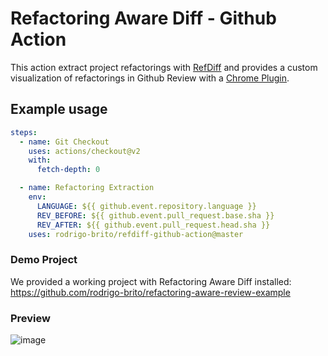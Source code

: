 # Refactoring Aware Diff - Github Action

This action extract project refactorings with [RefDiff](https://github.com/aserg-ufmg/RefDiff) and provides a custom visualization of refactorings in Github Review with a [Chrome Plugin](https://github.com/rodrigo-brito/refactoring-aware-review).

## Example usage

```yaml
steps:
  - name: Git Checkout
    uses: actions/checkout@v2
    with:
      fetch-depth: 0

  - name: Refactoring Extraction
    env:
      LANGUAGE: ${{ github.event.repository.language }}
      REV_BEFORE: ${{ github.event.pull_request.base.sha }}
      REV_AFTER: ${{ github.event.pull_request.head.sha }}
    uses: rodrigo-brito/refdiff-github-action@master
```

### Demo Project

We provided a working project with Refactoring Aware Diff installed: https://github.com/rodrigo-brito/refactoring-aware-review-example

### Preview

![image](https://user-images.githubusercontent.com/7620947/74206000-61ced780-4c58-11ea-8478-46e02bd059e9.png)
